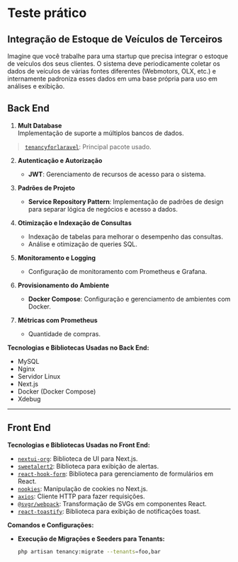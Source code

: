 # Teste prático
## Integração de Estoque de Veículos de Terceiros

Imagine que você trabalhe para uma startup que precisa integrar o estoque de veículos dos
seus clientes. O sistema deve periodicamente coletar os dados de veículos de várias fontes
diferentes (Webmotors, OLX, etc.) e internamente padroniza esses dados em uma base
própria para uso em análises e exibição.
## Back End

1. **Mult Database**  
   Implementação de suporte a múltiplos bancos de dados.
> [`tenancyforlaravel`](https://tenancyforlaravel.com/docs/v3/introduction/): Principal pacote usado.
2. **Autenticação e Autorização**  
   - **JWT**: Gerenciamento de recursos de acesso para o sistema.

3. **Padrões de Projeto**  
   - **Service Repository Pattern**: Implementação de padrões de design para separar lógica de negócios e acesso a dados.

4. **Otimização e Indexação de Consultas**  
   - Indexação de tabelas para melhorar o desempenho das consultas.
   - Análise e otimização de queries SQL.

6. **Monitoramento e Logging**  
   - Configuração de monitoramento com Prometheus e Grafana.

7. **Provisionamento do Ambiente**  
   - **Docker Compose**: Configuração e gerenciamento de ambientes com Docker.

8. **Métricas com Prometheus**  
   - Quantidade de compras.

**Tecnologias e Bibliotecas Usadas no Back End:**
- MySQL
- Nginx
- Servidor Linux
- Next.js
- Docker (Docker Compose)
- Xdebug

---

## Front End

**Tecnologias e Bibliotecas Usadas no Front End:**
- [`nextui-org`](https://nextui.org/): Biblioteca de UI para Next.js.
- [`sweetalert2`](https://sweetalert2.github.io/): Biblioteca para exibição de alertas.
- [`react-hook-form`](https://react-hook-form.com/): Biblioteca para gerenciamento de formulários em React.
- [`nookies`](https://github.com/hoangvvo/nookies): Manipulação de cookies no Next.js.
- [`axios`](https://axios-http.com/): Cliente HTTP para fazer requisições.
- [`@svgr/webpack`](https://github.com/gregberge/svgr/tree/master/packages/webpack): Transformação de SVGs em componentes React.
- [`react-toastify`](https://fkhadra.github.io/react-toastify/): Biblioteca para exibição de notificações toast.

**Comandos e Configurações:**
- **Execução de Migrações e Seeders para Tenants:**  
  ```bash
  php artisan tenancy:migrate --tenants=foo,bar
